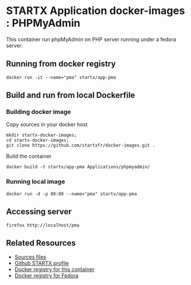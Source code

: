 # STARTX Application docker-images : PHPMyAdmin
This container run phpMyAdmin on PHP server running under a fedora server. 

## Running from docker registry
	docker run -it --name="pma" startx/app-pma

## Build and run from local Dockerfile
### Building docker image
Copy sources in your docker host 

	mkdir startx-docker-images; 
	cd startx-docker-images;
	git clone https://github.com/startxfr/docker-images.git .

Build the container

	docker build -t startx/app-pma Applications/phpmyadmin/

### Running local image

	docker run -d -p 80:80 --name="pma" startx/app-pma

## Accessing server

	firefox http://localhost/pma

## Related Resources
* [Sources files](https://github.com/startxfr/docker-images/tree/master/Applications/phpmyadmin)
* [Github STARTX profile](https://github.com/startxfr/docker-images)
* [Docker registry for this container](https://registry.hub.docker.com/u/startx/app-phpmyadmin/)
* [Docker registry for Fedora](https://registry.hub.docker.com/u/fedora/)